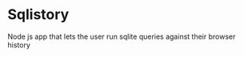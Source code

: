 Sqlistory
=========

Node js app that lets the user run sqlite queries against their browser history
